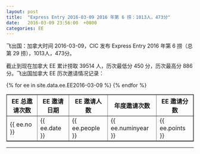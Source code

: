 ```yaml
---
layout: post
title:  "Express Entry 2016-03-09 2016 年第 6 捞：1013人，473分"
date:   2016-03-09 23:56:00  +0800
categories: EE
---
```


飞出国：加拿大时间 2016-03-09，CIC 发布 Express Entry 2016 年第 6 捞（总第 29 捞），1013人，473分。

截止到现在加拿大 EE 累计捞取 39514 人，历次最低分 450 分，历次最高分 886分。飞出国加拿大 EE 历次邀请情况记录：

<table border = "1" cellpadding="1" cellspacing="0">
  <tr>
    <th>EE 总邀请次数</th>
    <th>EE 邀请日期</th>
    <th>EE 邀请人数</th>
    <th>年度邀请次数</th>
    <th>EE 邀请分数</th>
  </tr>
{% for ee in site.data.ee.EE2016-03-09 %}
<tr>
<td> {{ ee.no }} </td>
<td> {{ ee.date }} </td>
<td> {{ ee.people }} </td>
<td> {{ ee.numinyear }} </td>
<td> {{ ee.points }} </td>
</tr>
{% endfor %}
</table>

------


